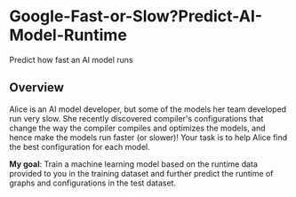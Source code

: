 # Google-Fast-or-Slow?Predict-AI-Model-Runtime
Predict how fast an AI model runs
## Overview
Alice is an AI model developer, but some of the models her team developed run very slow. She recently discovered compiler's configurations that change the way the compiler compiles and optimizes the models, and hence make the models run faster (or slower)! Your task is to help Alice find the best configuration for each model.

**My goal**: Train a machine learning model based on the runtime data provided to you in the training dataset and further predict the runtime of graphs and configurations in the test dataset.

